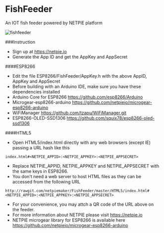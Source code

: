 # FishFeeder
An IOT fish feeder powered by NETPIE platform

![fishfeeder](https://cloud.githubusercontent.com/assets/7685964/13938407/2e1af972-f000-11e5-91a2-4c3cb060126c.jpg)

###Instruction

- Sign up at https://netpie.io
- Generate the App ID and get the AppKey and AppSecret

####ESP8266
- Edit the file ESP8266/FishFeeder/AppKey.h with the above AppID, AppKey and AppSecret
- Before building with an Arduino IDE, make sure you have these dependencies installed
 - Arduino Core for ESP8266 https://github.com/esp8266/Arduino
 - Microgear-esp8266-arduino https://github.com/netpieio/microgear-esp8266-arduino
 - WiFiManager https://github.com/tzapu/WiFiManager.git
 - ESP8266-OLED-SSD1306 https://github.com/squix78/esp8266-oled-ssd1306

####HTML5
- Open HTML5/index.html directly with any web browsers (except IE) passing a URL hash like this
```
index.html#<NETPIE_APPID>:<NETPIE_APPKEY>:<NETPIE_APPSECRET>
```
- Replace NETPIE_APPID, NETPIE_APPKEY and NETPIE_APPSECRET with the same keys in ESP8266.
- You don't need a web server to host HTML files as they can be accessed from the following URL
```
http://rawgit.com/netpiemaker/FishFeeder/master/HTML5/index.html#<NETPIE_APPID>:<NETPIE_APPKEY>:<NETPIE_APPSECRET>
```
- For your convenience, you may attch a QR code of the URL above on the feeder.
- For more information about NETPIE please visit https://netpie.io
- NETPIE microgear library for ESP8266 is available here
https://github.com/netpieio/microgear-esp8266-arduino


